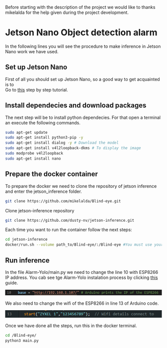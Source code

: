 Before starting with the description of the project we would like to thanks mikelalda for the help given during the project development.
# Jetson Nano Object detection alarm

In the following lines you will see the procedure to make inference in Jetson Nano work we have used.

## Set up Jetson Nano
First of all you should set up Jetson Nano, so a good way to get acquainted is to  
Go to [this](https://developer.nvidia.com/embedded/learn/get-started-jetson-nano-devkit#intro) step by step tutorial.

## Install dependecies and download packages

The next step will be to install python dependecies. For that open a terminal an execute the following commands.

```bash
sudo apt-get update
sudo apt-get install python3-pip -y
sudo apt-get install dialog -y # Download the model
sudo apt-get install v4l2loopback-dkms # To display the image
sudo modprobe v4l2loopback
sudo apt-get install nano 
```

## Prepare the docker container

To prepare the docker we need to clone the repository of jetson inference and enter the jetson_inference folder.
```bash
git clone https://github.com/mikelalda/Blind-eye.git

```

Clone jetson-inference repository

```bash
git clone https://github.com/dusty-nv/jetson-inference.git


```

Each time you want to run the container follow the next steps:

```bash
cd jetson-inference
docker/run.sh --volume path_to/Blind-eye/:/Blind-eye #You must use your own computer path.
```

## Run inference

In the file Alarm-Yolo/main.py we need to change the line 10 with ESP8266 IP address. You cab see tge Alarm-Yolo instalation process by clicking [this](https://github.com/ElektronikaDonBosco/Alarm-Yolo) guide.


![](assets/2023-05-03_101412.png)

We also need to change the wifi of the ESP8266 in line 13 of Arduino code.

![](assets/2023-05-03_101304.png)

Once we have done all the steps, run this in the docker terminal.
 
```bash
cd /Blind-eye/
python3 main.py
```
